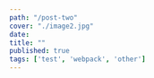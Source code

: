 ```yaml
---
path: "/post-two"
cover: "./image2.jpg"
date:
title: ""
published: true
tags: ['test', 'webpack', 'other']
---
```

